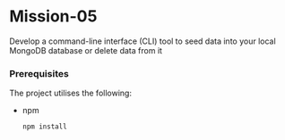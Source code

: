 # Mission-05
Develop a command-line interface (CLI) tool to seed data into your local MongoDB database or delete data from it

### Prerequisites
The project utilises the following: 

* npm
  ```sh
  npm install
  ```
